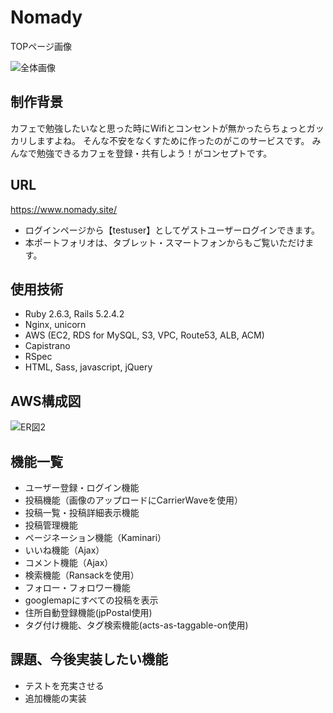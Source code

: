 # Nomady
TOPページ画像

![全体画像](https://user-images.githubusercontent.com/56670415/83018170-cecb7900-a05f-11ea-854d-6140cc37f915.png)
## 制作背景

カフェで勉強したいなと思った時にWifiとコンセントが無かったらちょっとガッカリしますよね。
そんな不安をなくすために作ったのがこのサービスです。
みんなで勉強できるカフェを登録・共有しよう！がコンセプトです。

## URL
https://www.nomady.site/

* ログインページから【testuser】としてゲストユーザーログインできます。
* 本ポートフォリオは、タブレット・スマートフォンからもご覧いただけます。

## 使用技術
* Ruby 2.6.3, Rails 5.2.4.2
* Nginx, unicorn
* AWS (EC2, RDS for MySQL, S3, VPC, Route53, ALB, ACM)
* Capistrano
* RSpec
* HTML, Sass, javascript, jQuery

## AWS構成図
![ER図2](https://user-images.githubusercontent.com/56670415/82792357-3f309980-9eaa-11ea-9c40-b6a4300a8b8f.png)


## 機能一覧
* ユーザー登録・ログイン機能
* 投稿機能（画像のアップロードにCarrierWaveを使用）
* 投稿一覧・投稿詳細表示機能
* 投稿管理機能
* ページネーション機能（Kaminari）
* いいね機能（Ajax）
* コメント機能（Ajax）
* 検索機能（Ransackを使用）
* フォロー・フォロワー機能
* googlemapにすべての投稿を表示
* 住所自動登録機能(jpPostal使用)
* タグ付け機能、タグ検索機能(acts-as-taggable-on使用)

## 課題、今後実装したい機能
* テストを充実させる
* 追加機能の実装